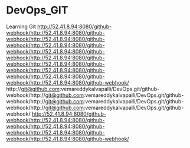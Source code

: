 # DevOps_GIT
Learning Git
http://52.41.8.94:8080/github-webhook/http://52.41.8.94:8080/github-webhook/http://52.41.8.94:8080/github-webhook/http://52.41.8.94:8080/github-webhook/http://52.41.8.94:8080/github-webhook/http://52.41.8.94:8080/github-webhook/http://52.41.8.94:8080/github-webhook/http://52.41.8.94:8080/github-webhook/http://52.41.8.94:8080/github-webhook/http://52.41.8.94:8080/github-webhook/
http://git@github.com:vemareddykalvapalli/DevOps.git/github-webhook/http://git@github.com:vemareddykalvapalli/DevOps.git/github-webhook/http://git@github.com:vemareddykalvapalli/DevOps.git/github-webhook/http://git@github.com:vemareddykalvapalli/DevOps.git/github-webhook/
http://52.41.8.94:8080/github-webhook/http://52.41.8.94:8080/github-webhook/http://52.41.8.94:8080/github-webhook/http://52.41.8.94:8080/github-webhook/http://52.41.8.94:8080/github-webhook/
